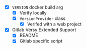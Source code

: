 - [x] `VERSION` docker build arg
    - [x] Verify locally
    - [x] `VersionProvider` class
        - [x] Verifed with a web project
- [x] Gitlab Versy Extended Support
    - [x] README
    - [x] Gitlab specific script